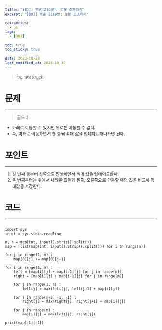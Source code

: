 ```yaml
---
title: "[BOJ] 백준 2169번: 로봇 조종하기"
excerpt: "[BOJ] 백준 2169번: 로봇 조종하기"

categories:
  - ps
tags:
  - [BOJ]

toc: true
toc_sticky: true

date: 2023-10-28
last_modified_at: 2023-10-30
---
```


> 1일 1PS 8일차!

# 문제

---

> 골드 2

- 아래로 이동할 수 있지만 위로는 이동할 수 없다.
- 즉, 아래로 이동하면서 한 층씩 최대 값을 업데이트해나가면 된다.

# 포인트

---

1. 첫 번째 행부터 왼쪽으로 진행하면서 최대 값을 업데이트한다.
2. 두 번째부터는 위에서 내려온 값들과 왼쪽, 오른쪽으로 이동할 때의 값을 비교해 최대값을 저장한다.

# 코드

---

```

import sys
input = sys.stdin.readline

n, m = map(int, input().strip().split())
map = [list(map(int, input().strip().split())) for i in range(n)]

for j in range(1, m) :
    map[0][j] += map[0][j-1]

for i in range(1, n) :
    left = [map[i][j] + map[i-1][j] for j in range(m)]
    right = [map[i][j] + map[i-1][j] for j in range(m)]

    for j in range(1, m) :
        left[j] = max(left[j], left[j-1] + map[i][j])

    for j in range(m-2, -1, -1) :
        right[j] = max(right[j], right[j+1] + map[i][j])

    for j in range(m) :
        map[i][j] = max(left[j], right[j])

print(map[-1][-1])


```
